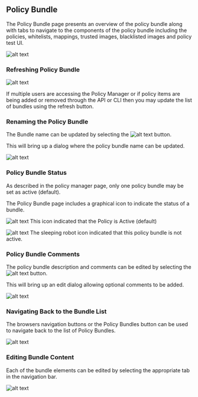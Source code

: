 ## Policy Bundle

The Policy Bundle page presents an overview of the policy bundle along with tabs to navigate to the components of the policy bundle including the policies, whitelists, mappings, trusted images, blacklisted images and policy test UI.

![alt text](https://s3.amazonaws.com/cdn.freshdesk.com/data/helpdesk/attachments/production/36005885733/original/wvIJQeA0cwUs-VqUxqv5UJblYEZwu4hGvQ.png?1525312552)

### Refreshing Policy Bundle

![alt text](https://s3.amazonaws.com/cdn.freshdesk.com/data/helpdesk/attachments/production/36005885741/original/nE90cQkBcB_pdEfvKa0rPL3qlGdm4JEXJg.png?1525312593)

If multiple users are accessing the Policy Manager or if policy items are being added or removed through the API or CLI then you may update the list of bundles using the refresh button.

### Renaming the Policy Bundle

The Bundle name can be updated by selecting the ![alt text](https://s3.amazonaws.com/cdn.freshdesk.com/data/helpdesk/attachments/production/36005966336/original/h5ReKYoxKgUTXLNRoqE8zSp3xt-_g4W4rA?1525380679) button.

This will bring up a dialog where the policy bundle name can be updated.

![alt text](https://s3.amazonaws.com/cdn.freshdesk.com/data/helpdesk/attachments/production/36005966372/original/R0vh8OxZiap9D9F2jILOflioburdhUvTjA?1525380735)

### Policy Bundle Status

As described in the policy manager page, only one policy bundle may be set as active (default).

The Policy Bundle page includes a graphical icon to indicate the status of a bundle.

![alt text](https://s3.amazonaws.com/cdn.freshdesk.com/data/helpdesk/attachments/production/36005885775/original/aFJj7nOP5fQ0a2xa8Bq_tYxMmEVm_vZCvA.png?1525312699) This icon indicated that the Policy is Active (default)

![alt text](https://s3.amazonaws.com/cdn.freshdesk.com/data/helpdesk/attachments/production/36005885782/original/zO4nuu2TQ3a8lJXvxSb_7NCwlzVZGoOwZA.png?1525312726) The sleeping robot icon indicated that this policy bundle is not active.

### Policy Bundle Comments

The policy bundle description and comments can be edited by selecting the ![alt text](https://s3.amazonaws.com/cdn.freshdesk.com/data/helpdesk/attachments/production/36005966795/original/_rPB9_nNltWlGw0EmnxwB_s91Z1GhEE8GQ?1525381272) button.

This will bring up an edit dialog allowing optional comments to be added.

![alt text](https://s3.amazonaws.com/cdn.freshdesk.com/data/helpdesk/attachments/production/36005885821/original/PbN-8QoF1IX2LPB5gDD-y7ojyFu95uI2zQ.png?1525312805)

### Navigating Back to the Bundle List

The browsers navigation buttons or the Policy Bundles button can be used to navigate back to the list of Policy Bundles.

![alt text](https://s3.amazonaws.com/cdn.freshdesk.com/data/helpdesk/attachments/production/36005885786/original/Az-0AjwnYDMEr0Rxj-gW9O4SSxjVtR84Hw.png?1525312752)

### Editing Bundle Content

Each of the bundle elements can be edited by selecting the appropriate tab in the navigation bar.

![alt text](https://s3.amazonaws.com/cdn.freshdesk.com/data/helpdesk/attachments/production/36005966901/original/3H8pOcu9b77gXS3tAihU2ld3vVcEXwoMGw?1525381471)






